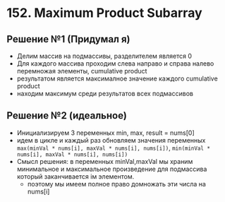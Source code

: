 # 152. Maximum Product Subarray

## Решение №1 (Придумал я)
- Делим массив на подмассивы, разделителем является 0
- Для каждого массива проходим слева направо и справа налево перемножая элементы, cumulative product
- результатом является максималное значение каждого cumulative product
- находим максимум среди результатов всех подмассивов


## Решение №2 (идеальное)
- Инициализируем 3 переменных min, max, result = nums[0]
- идем в цикле и каждый раз обновляем значения переменных `max(minVal * nums[i], maxVal * nums[i], nums[i])`, `min(minVal * nums[i], maxVal * nums[i], nums[i])`
- Смысл решения: в переменных minVal,maxVal мы храним минимальное и максимальное произведение для подмассива который заканчивается iм элементом.
  - поэтому мы имеем полное право домножать эти числа на nums[i]
